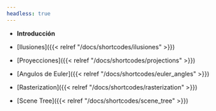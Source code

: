```yaml
---
headless: true
---
```


- **Introducción**
- [Ilusiones]({{< relref "/docs/shortcodes/ilusiones" >}})

- [Proyecciones]({{< relref "/docs/shortcodes/projections" >}})

- [Angulos de Euler]({{< relref "/docs/shortcodes/euler_angles" >}})

- [Rasterization]({{< relref "/docs/shortcodes/rasterization" >}})

- [Scene Tree]({{< relref "/docs/shortcodes/scene_tree" >}})
<br />
